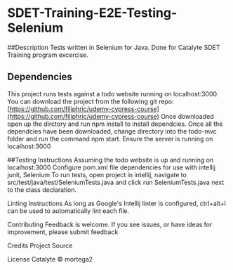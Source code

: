 # SDET-Training-E2E-Testing-Selenium

##Description
Tests written in Selenium for Java. Done for Catalyte SDET Training program excercise.

## Dependencies
This project runs tests against a todo website running on localhost:3000. 
You can download the project from the following git repo: [https://github.com/filiphric/udemy-cypress-course](https://github.com/filiphric/udemy-cypress-course)
Once downloaded open up the dirctory and run npm install to install dependcies.
Once all the dependcies have been downloaded, change directory into the todo-mvc folder and run the command npm start.
Ensure the server is running on localhost:3000

##Testing Instructions
Assuming the todo website is up and running on localhost:3000
Configure pom.xml file dependencies for use with intellij junit, Selenium
To run tests, open project in intellij, navigate to src/test/java/test/SeleniumTests.java and click run SeleniumTests.java next to the class declaration.

Linting Instructions
As long as Google's Intellij linter is configured, ctrl+alt+l can be used to automatically lint each file.


Contributing
Feedback is welcome. If you see issues, or have ideas for improvement, please submit feedback

Credits
Project Source

License
Catalyte © mortega2

